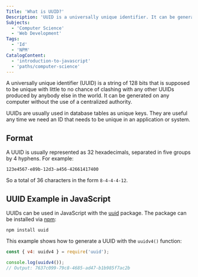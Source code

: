 ```yaml
---
Title: 'What is UUID?'
Description: 'UUID is a universally unique identifier. It can be generated on any computer without the use of a centralized authority.'
Subjects:
  - 'Computer Science'
  - 'Web Development'
Tags:
  - 'Id'
  - 'NPM'
CatalogContent:
  - 'introduction-to-javascript'
  - 'paths/computer-science'
---
```


A universally unique identifier (UUID) is a string of 128 bits that is supposed to be unique with little to no chance of clashing with any other UUIDs produced by anybody else in the world. It can be generated on any computer without the use of a centralized authority.

UUIDs are usually used in database tables as unique keys. They are useful any time we need an ID that needs to be unique in an application or system.

## Format

A UUID is usually represented as 32 hexadecimals, separated in five groups by 4 hyphens. For example:

```pseudo
123e4567-e89b-12d3-a456-42661417400
```

So a total of 36 characters in the form `8-4-4-4-12`.

## UUID Example in JavaScript

UUIDs can be used in JavaScript with the [uuid](https://www.npmjs.com/package/uuid) package. The package can be installed via [npm](https://www.codecademy.com/resources/docs/javascript/npm):

```shell
npm install uuid
```

This example shows how to generate a UUID with the `uuidv4()` function:

```js
const { v4: uuidv4 } = require('uuid');

console.log(uuidv4());
// Output: 7637c099-79c8-4685-ad47-b1b985f7ac2b
```
